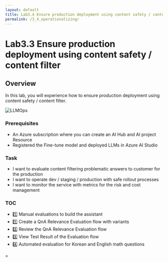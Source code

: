 ```yaml
---
layout: default
title: Lab3.4 Ensure production deployment using content safety / content filter
permalink: /3_4_operationalizing/
---
```


# Lab3.3 Ensure production deployment using content safety / content filter

## Overview
In this lab, you will experience how to ensure production deployment using content safety / content filter. 

![LLMOps](images/3.3_evaluation_sample.png)


### Prerequisites

- An Azure subscription where you can create an AI Hub and AI project Resource
- Registered the Fine-tune model and deployed LLMs in Azure AI Studio


### Task

- I want to evaluate content filtering problematic answers to customer for the production
- I want to operate dev / staging / production with safe rollout processes 
- I want to monitor the service with metrics for the risk and cost management  


### TOC
- 1️⃣ Manual evaluations to build the assistant 
- 1️⃣ Create a QnA Relevance Evaluation flow with variants
- 2️⃣ Review the QnA Relevance Evaluation flow 
- 3️⃣ View Test Result of the Evaluation flow
- 4️⃣ Automated evaluation for Korean and English math questions

=